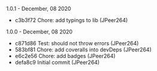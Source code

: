 1.0.1 - December, 08 2020

* c3b3f72 Chore: add typings to lib (JPeer264)

1.0.0 - December, 08 2020

* c871d86 Test: should not throw errors (JPeer264)
* 583bf81 Chore: add coveralls into devDeps (JPeer264)
* e6c2e56 Chore: add badges (JPeer264)
* defa8c9 Initial commit (JPeer264)

